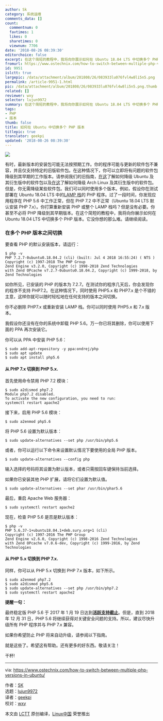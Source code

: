 ```yaml
---
author: Sk
category: 系统运维
comments_data: []
count:
  commentnum: 0
  favtimes: 1
  likes: 0
  sharetimes: 0
  viewnum: 7706
date: '2018-08-26 08:39:30'
editorchoice: false
excerpt: 在这个简短的教程中，我将向你展示如何在 Ubuntu 18.04 LTS 中切换多个 PHP 版本。它没你想的那么难。请继续阅读。
fromurl: https://www.ostechnix.com/how-to-switch-between-multiple-php-versions-in-ubuntu/
id: 9951
islctt: true
largepic: /data/attachment/album/201808/26/083933lu076fvl4w8li5n5.png
permalink: /article-9951-1.html
pic: /data/attachment/album/201808/26/083933lu076fvl4w8li5n5.png.thumb.jpg
related: []
reviewer: wxy
selector: lujun9972
summary: 在这个简短的教程中，我将向你展示如何在 Ubuntu 18.04 LTS 中切换多个 PHP 版本。它没你想的那么难。请继续阅读。
tags:
- PHP
- 版本
thumb: false
title: 如何在 Ubuntu 中切换多个 PHP 版本
titlepic: true
translator: geekpi
updated: '2018-08-26 08:39:30'
---
```


![](/data/attachment/album/201808/26/083933lu076fvl4w8li5n5.png)


有时，最新版本的安装包可能无法按预期工作。你的程序可能与更新的软件包不兼容，并且仅支持特定的旧版软件包。在这种情况下，你可以立即将有问题的软件包降级到其早期的工作版本。请参阅我们的旧指南，[在这](https://www.ostechnix.com/how-to-downgrade-a-package-in-ubuntu/)了解如何降级 Ubuntu 及其衍生版中的软件包以及[在这](https://www.ostechnix.com/how-to-downgrade-a-package-in-ubuntu/)了解如何降级 Arch Linux 及其衍生版中的软件包。但是，你无需降级某些软件包。我们可以同时使用多个版本。例如，假设你在测试部署在 Ubuntu 18.04 LTS 中的[LAMP 栈](https://www.ostechnix.com/install-apache-mariadb-php-lamp-stack-ubuntu-16-04/)的 PHP 程序。过了一段时间，你发现应用程序在 PHP 5.6 中工作正常，但在 PHP 7.2 中不正常（Ubuntu 18.04 LTS 默认安装 PHP 7.x）。你打算重新安装 PHP 或整个 LAMP 栈吗？但是没有必要。你甚至不必将 PHP 降级到其早期版本。在这个简短的教程中，我将向你展示如何在 Ubuntu 18.04 LTS 中切换多个 PHP 版本。它没你想的那么难。请继续阅读。


### 在多个 PHP 版本之间切换


要查看 PHP 的默认安装版本，请运行：



```
$ php -v
PHP 7.2.7-0ubuntu0.18.04.2 (cli) (built: Jul 4 2018 16:55:24) ( NTS )
Copyright (c) 1997-2018 The PHP Group
Zend Engine v3.2.0, Copyright (c) 1998-2018 Zend Technologies
with Zend OPcache v7.2.7-0ubuntu0.18.04.2, Copyright (c) 1999-2018, by Zend Technologies
```

如你所见，已安装的 PHP 的版本为 7.2.7。在测试你的程序几天后，你会发现你的程序不支持 PHP7.2。在这种情况下，同时使用 PHP5.x 和 PHP7.x 是个不错的主意，这样你就可以随时轻松地在任何支持的版本之间切换。


你不必删除 PHP7.x 或重新安装 LAMP 栈。你可以同时使用 PHP5.x 和 7.x 版本。


我假设你还没有在你的系统中卸载 PHP 5.6。万一你已将其删除，你可以使用下面的 PPA 再次安装它。


你可以从 PPA 中安装 PHP 5.6：



```
$ sudo add-apt-repository -y ppa:ondrej/php
$ sudo apt update
$ sudo apt install php5.6
```

#### 从 PHP 7.x 切换到 PHP 5.x.


首先使用命令禁用 PHP 7.2 模块：



```
$ sudo a2dismod php7.2
Module php7.2 disabled.
To activate the new configuration, you need to run:
systemctl restart apache2
```

接下来，启用 PHP 5.6 模块：



```
$ sudo a2enmod php5.6
```

将 PHP 5.6 设置为默认版本：



```
$ sudo update-alternatives --set php /usr/bin/php5.6
```

或者，你可以运行以下命令来设置默认情况下要使用的全局 PHP 版本。



```
$ sudo update-alternatives --config php
```

输入选择的号码将其设置为默认版本，或者只需按回车键保持当前选择。


如果你已安装其他 PHP 扩展，请将它们设置为默认值。



```
$ sudo update-alternatives --set phar /usr/bin/phar5.6
```

最后，重启 Apache Web 服务器：



```
$ sudo systemctl restart apache2
```

现在，检查 PHP 5.6 是否是默认版本：



```
$ php -v
PHP 5.6.37-1+ubuntu18.04.1+deb.sury.org+1 (cli)
Copyright (c) 1997-2016 The PHP Group
Zend Engine v2.6.0, Copyright (c) 1998-2016 Zend Technologies
with Zend OPcache v7.0.6-dev, Copyright (c) 1999-2016, by Zend Technologies
```

#### 从 PHP 5.x 切换到 PHP 7.x.


同样，你可以从 PHP 5.x 切换到 PHP 7.x 版本，如下所示。



```
$ sudo a2enmod php7.2
$ sudo a2dismod php5.6
$ sudo update-alternatives --set php /usr/bin/php7.2
$ sudo systemctl restart apache2
```

**提醒一句：**


最终稳定版 PHP 5.6 于 2017 年 1 月 19 日达到[**活跃支持截止**](http://php.net/supported-versions.php)。但是，直到 2018 年 12 月 31 日，PHP 5.6 将继续获得对关键安全问题的支持。所以，建议尽快升级所有 PHP 程序并与 PHP 7.x 兼容。


如果你希望防止 PHP 将来自动升级，请参阅以下指南。


就是这些了。希望这有帮助。还有更多的好东西。敬请关注！


干杯!




---


via: <https://www.ostechnix.com/how-to-switch-between-multiple-php-versions-in-ubuntu/>


作者：[SK](https://www.ostechnix.com/author/sk/)  
 选题：[lujun9972](https://github.com/lujun9972)  
 译者：[geekpi](https://github.com/geekpi)  
 校对：[wxy](https://github.com/wxy)


本文由 [LCTT](https://github.com/LCTT/TranslateProject) 原创编译，[Linux中国](https://linux.cn/) 荣誉推出